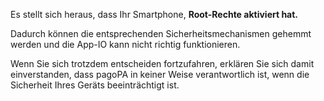 Es stellt sich heraus, dass Ihr Smartphone, **Root-Rechte aktiviert hat.**

Dadurch können die entsprechenden Sicherheitsmechanismen gehemmt werden und die App-IO kann nicht richtig funktionieren. 

Wenn Sie sich trotzdem entscheiden fortzufahren, erklären Sie sich damit einverstanden, dass pagoPA in keiner Weise verantwortlich ist, wenn die Sicherheit Ihres Geräts beeinträchtigt ist.
